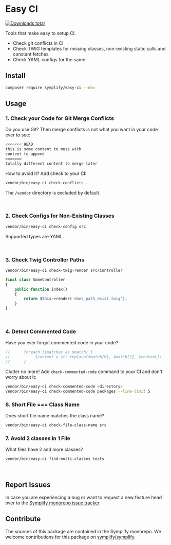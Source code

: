 # Easy CI

[![Downloads total](https://img.shields.io/packagist/dt/symplify/easy-ci.svg?style=flat-square)](https://packagist.org/packages/symplify/easy-ci/stats)

Tools that make easy to setup CI.

- Check git conflicts in CI
- Check TWIG templates for missing classes, non-existing static calls and constant fetches
- Check YAML configs for the same

## Install

```bash
composer require symplify/easy-ci --dev
```

## Usage

### 1. Check your Code for Git Merge Conflicts

Do you use Git? Then merge conflicts is not what you want in your code ever to see:

```bash
<<<<<<< HEAD
this is some content to mess with
content to append
=======
totally different content to merge later
````

How to avoid it? Add check to your CI:

```bash
vendor/bin/easy-ci check-conflicts .
```

The `/vendor` directory is excluded by default.

<br>

### 2. Check Configs for Non-Existing Classes

```bash
vendor/bin/easy-ci check-config src
```

Supported types are YAML.

<br>

### 3. Check Twig Controller Paths

```bash
vendor/bin/easy-ci check-twig-render src/Controller
```

```php
final class SomeController
{
    public function index()
    {
        return $this->render('does_path_exist.twig');
    }
}
```

<br>

### 4. Detect Commented Code

Have you ever forgot commented code in your code?

```php
//      foreach ($matches as $match) {
//           $content = str_replace($match[0], $match[2], $content);
//      }
```

Clutter no more! Add `check-commented-code` command to your CI and don't worry about it:

```bash
vendor/bin/easy-ci check-commented-code <directory>
vendor/bin/easy-ci check-commented-code packages --line-limit 5
```

### 6. Short File === Class Name

Does short file name matches the class name?

```bash
vendor/bin/easy-ci check-file-class-name src
```

### 7. Avoid 2 classes in 1 File

What files have 2 and more classes?

```bash
vendor/bin/easy-ci find-multi-classes tests
```

<br>

## Report Issues

In case you are experiencing a bug or want to request a new feature head over to the [Symplify monorepo issue tracker](https://github.com/symplify/symplify/issues)

## Contribute

The sources of this package are contained in the Symplify monorepo. We welcome contributions for this package on [symplify/symplify](https://github.com/symplify/symplify).
